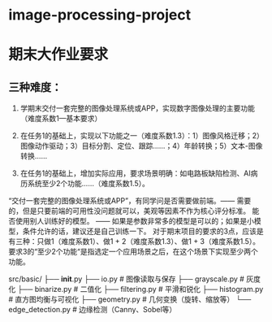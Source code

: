 # image-processing-project

# 期末大作业要求

## 三种难度：
1. 学期末交付一套完整的图像处理系统或APP，实现数字图像处理的主要功能（难度系数1—基本要求）

2. 在任务1的基础上，实现以下功能之一（难度系数1.3）：1）图像风格迁移；2）图像动作驱动；3）目标分割、定位、跟踪……；4）年龄转换；5）文本-图像转换……

3. 在任务1的基础上，增加实际应用，要求场景明确：如电路板缺陷检测、AI病历系统至少2个功能……（难度系数1.5）。


“交付一套完整的图像处理系统或APP”，有同学问是否需要做前端。—— 需要的，但是只要前端的可用性没问题就可以，美观等因素不作为核心评分标准。
能否使用别人训练好的模型。 —— 如果是参数非常多的模型是可以的；如果是小模型，条件允许的话，建议还是自己训练一下。
对于期末项目的要求的3点，应该是有三种：只做1（难度系数1）、做1 + 2（难度系数1.3）、做1 + 3（难度系数1.5）。
要求3的“至少2个功能“是指选定一个应用场景之后，在这个场景下实现至少两个功能。

src/basic/
├── __init__.py
├── io.py              # 图像读取与保存
├── grayscale.py       # 灰度化
├── binarize.py        # 二值化
├── filtering.py       # 平滑和锐化
├── histogram.py       # 直方图均衡与可视化
├── geometry.py        # 几何变换（旋转、缩放等）
└── edge_detection.py  # 边缘检测（Canny、Sobel等）
